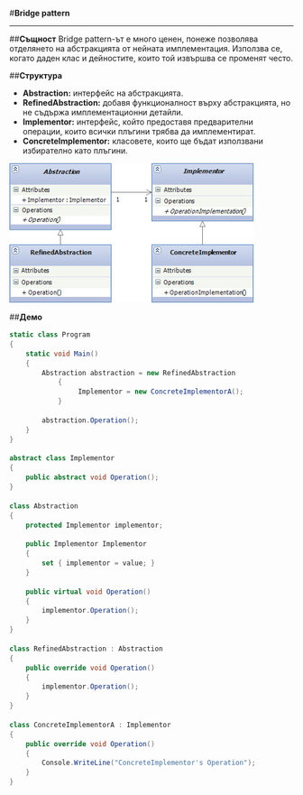 #**Bridge pattern**


----------
##**Същност**
Bridge pattern-ът е много ценен, понеже позволява отделянето на абстракцията от нейната имплементация. Използва се, когато даден клас и дейностите, които той извършва се променят често.

##**Структура**

 - **Abstraction:** интерфейс на абстракцията.
 - **RefinedAbstraction:** добавя функционалност върху абстракцията, но не съдържа имплементационни детайли. 
 - **Implementor:** интерфейс, който предоставя предварителни операции, които всички плъгини трябва да имплементират.
 - **ConcreteImplementor:** класовете, които ще бъдат използвани избирателно като плъгини.

![enter image description here](https://github.com/tokera/TelerikAcademyHomeworks/blob/master/HighQualityCode/StructuralPatterns/images/Bridge.jpg)

##**Демо**
```cs
static class Program
{
    static void Main()
    {
        Abstraction abstraction = new RefinedAbstraction
	        {
	             Implementor = new ConcreteImplementorA();
	        }

        abstraction.Operation();
    }
}

abstract class Implementor
{
    public abstract void Operation();
}

class Abstraction
{
    protected Implementor implementor;

    public Implementor Implementor
    {
        set { implementor = value; }
    }

    public virtual void Operation()
    {
        implementor.Operation();
    }
}

class RefinedAbstraction : Abstraction
{
    public override void Operation()
    {
        implementor.Operation();
    }
}

class ConcreteImplementorA : Implementor
{
    public override void Operation()
    {
        Console.WriteLine("ConcreteImplementor's Operation");
    }
}
```